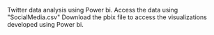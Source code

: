 Twitter data analysis using Power bi.
Access the data using "SocialMedia.csv"
Download the pbix file to access the visualizations developed using Power bi.

